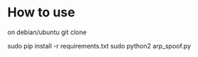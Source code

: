 How to use
=============
on debian/ubuntu
git clone

sudo pip install -r requirements.txt
sudo python2 arp_spoof.py